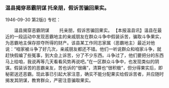 ### 温县揭穿恶霸阴谋  托亲朋，假诉苦骗回果实。

1946-09-30
第2版()
专栏：

　　温县揭穿恶霸阴谋
　　托亲朋，假诉苦骗回果实。
    【本报温县讯】温县在最近的一段运动中发现恶霸地主的亲戚朋友在群众斗争中假装诉苦，骗取斗争果实，为恶霸地主保存掠夺所得的财产。该县某工作同志家属（恶霸地主）最近对他说：“咱家被斗争了好几次，亲戚朋友都还不错。他们一听说群众和咱家斗争，就赶快假编了些冤事，到大会上诉苦，分了不少东西。斗争过了，他们要把分的东西马上给咱，我说再等几天看看风势再说吧。”在一区群众斗争中，也发现类似的阴谋。假装诉苦的恶霸亲友，苦也诉的“很痛”，清算也“很积极”，但分得果实后，即秘密送还恶霸。现此事已引起大家注意，确实不能分配果实给假诉苦者，并应随时揭发其阴谋，教育群众，严密注意骗取果实。
